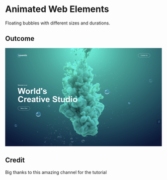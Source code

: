 # Animated Web Elements

Floating bubbles with different sizes and durations.

## Outcome

![alt text](https://github.com/RaghadAlshaikh/Animated_bubbles_web/blob/main/images/Results.png?raw=true)

## Credit

Big thanks to this amazing channel for the tutorial
